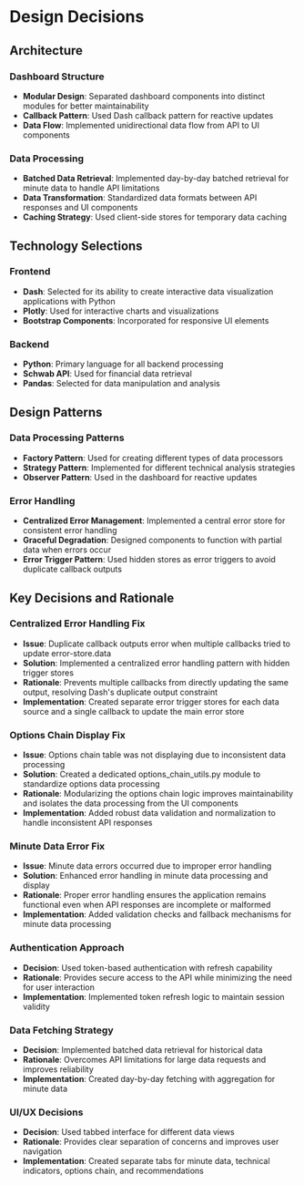 # Design Decisions

## Architecture

### Dashboard Structure
- **Modular Design**: Separated dashboard components into distinct modules for better maintainability
- **Callback Pattern**: Used Dash callback pattern for reactive updates
- **Data Flow**: Implemented unidirectional data flow from API to UI components

### Data Processing
- **Batched Data Retrieval**: Implemented day-by-day batched retrieval for minute data to handle API limitations
- **Data Transformation**: Standardized data formats between API responses and UI components
- **Caching Strategy**: Used client-side stores for temporary data caching

## Technology Selections

### Frontend
- **Dash**: Selected for its ability to create interactive data visualization applications with Python
- **Plotly**: Used for interactive charts and visualizations
- **Bootstrap Components**: Incorporated for responsive UI elements

### Backend
- **Python**: Primary language for all backend processing
- **Schwab API**: Used for financial data retrieval
- **Pandas**: Selected for data manipulation and analysis

## Design Patterns

### Data Processing Patterns
- **Factory Pattern**: Used for creating different types of data processors
- **Strategy Pattern**: Implemented for different technical analysis strategies
- **Observer Pattern**: Used in the dashboard for reactive updates

### Error Handling
- **Centralized Error Management**: Implemented a central error store for consistent error handling
- **Graceful Degradation**: Designed components to function with partial data when errors occur
- **Error Trigger Pattern**: Used hidden stores as error triggers to avoid duplicate callback outputs

## Key Decisions and Rationale

### Centralized Error Handling Fix
- **Issue**: Duplicate callback outputs error when multiple callbacks tried to update error-store.data
- **Solution**: Implemented a centralized error handling pattern with hidden trigger stores
- **Rationale**: Prevents multiple callbacks from directly updating the same output, resolving Dash's duplicate output constraint
- **Implementation**: Created separate error trigger stores for each data source and a single callback to update the main error store

### Options Chain Display Fix
- **Issue**: Options chain table was not displaying due to inconsistent data processing
- **Solution**: Created a dedicated options_chain_utils.py module to standardize options data processing
- **Rationale**: Modularizing the options chain logic improves maintainability and isolates the data processing from the UI components
- **Implementation**: Added robust data validation and normalization to handle inconsistent API responses

### Minute Data Error Fix
- **Issue**: Minute data errors occurred due to improper error handling
- **Solution**: Enhanced error handling in minute data processing and display
- **Rationale**: Proper error handling ensures the application remains functional even when API responses are incomplete or malformed
- **Implementation**: Added validation checks and fallback mechanisms for minute data processing

### Authentication Approach
- **Decision**: Used token-based authentication with refresh capability
- **Rationale**: Provides secure access to the API while minimizing the need for user interaction
- **Implementation**: Implemented token refresh logic to maintain session validity

### Data Fetching Strategy
- **Decision**: Implemented batched data retrieval for historical data
- **Rationale**: Overcomes API limitations for large data requests and improves reliability
- **Implementation**: Created day-by-day fetching with aggregation for minute data

### UI/UX Decisions
- **Decision**: Used tabbed interface for different data views
- **Rationale**: Provides clear separation of concerns and improves user navigation
- **Implementation**: Created separate tabs for minute data, technical indicators, options chain, and recommendations
